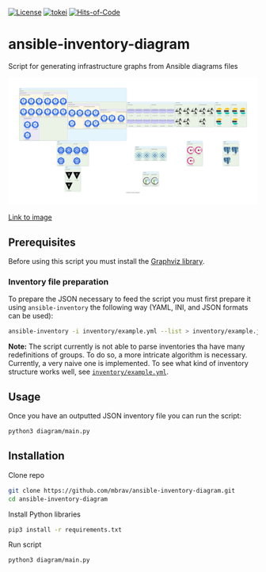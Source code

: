[![License](https://img.shields.io/badge/License-BSD_3--Clause-yellow.svg)](https://opensource.org/licenses/BSD-3-Clause)
[![tokei](https://tokei.rs/b1/github/mbrav/ansible-inventory-diagram?category=lines)](https://tokei.rs/b1/github/mbrav/ansible-inventory-diagram)
[![Hits-of-Code](https://hitsofcode.com/github/mbrav/ansible-inventory-diagram?branch=main)](https://hitsofcode.com/github/mbrav/ansible-inventory-diagram/view?branch=main)

# ansible-inventory-diagram

Script for generating infrastructure graphs from Ansible diagrams files

![Example diagram](./ansible_inventory_diagram.png)

[Link to image](https://github.com/mbrav/ansible-inventory-diagram/blob/main/ansible_inventory_diagram.png)

## Prerequisites

Before using this script you must install the [Graphviz library](https://graphviz.org/).

### Inventory file preparation

To prepare the JSON necessary to feed the script you must first prepare it using `ansible-inventory` the following way (YAML, INI, and JSON formats can be used):

```bash
ansible-inventory -i inventory/example.yml --list > inventory/example.json
```

**Note:** The script currently is not able to parse inventories tha have many redefinitions of groups. To do so, a more intricate algorithm is necessary. Currently, a very naive one is implemented. To see what kind of inventory structure works well, see [`inventory/example.yml`](inventory/example.yml).

## Usage

Once you have an outputted JSON inventory file you can run the script:

```bash
python3 diagram/main.py
```

## Installation

Clone repo

```bash
git clone https://github.com/mbrav/ansible-inventory-diagram.git
cd ansible-inventory-diagram
```

Install Python libraries

```bash
pip3 install -r requirements.txt 
```

Run script

```bash
python3 diagram/main.py
```
